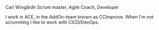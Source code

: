 Carl Wingårdh 
Scrum master, Agile Coach, Developer

I work in ACE, in the AddOn-team known as CCImprove. 
When I'm not scrumming I like to work with CICD/DevOps. 
